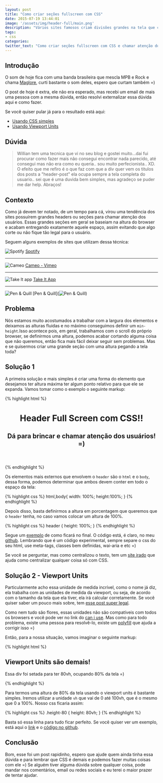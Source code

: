 ```yaml
---
layout: post
title: "Como criar seções fullscreen com CSS"
date: 2015-07-19 13:44:01
image: '/assets/img/header-full/main.png'
description: "Vários sites famosos criam divisões grandes na tela que chamam bastante atenção, vamos aprender a fazer também."
tags:
- css
categories:
twitter_text: "Como criar seções fullscreen com CSS e chamar atenção dos usuários."
---
```


## Introdução 

O som de hoje fica com uma banda brasileira que mescla MPB e Rock e chama [Maglore](https://open.spotify.com/artist/24me6m3bV7l2rnUwaXV0Tj), curti bastante o som deles, espero que curtam também =)

O post de hoje é extra, ele não era esperado, mas recebi um email de mais uma pessoa com a mesma dúvida, então resolvi externalizar essa dúvida aqui e como fazer.

Se você quiser pular já para o resultado está aqui:

* [Usando CSS simples](http://willianjusten.com.br/labs/full-screen-sections/height-100.html)
* [Usando Viewport Units](http://willianjusten.com.br/labs/full-screen-sections/viewport.html)

## Dúvida

> Willian tem uma tecnica que vi no seu blog e gostei muito...dai fui procurar como fazer mais não consegui encontrar nada parecido, até consegui mas não era como eu queria.. sou muito perfecionista.. XD. O efeito que me refiro é o que faz com que a div quer vem os titulos dos posts a "header-post" ela ocupa sempre a tela completa do usuario.. sei que é uma duvida bem simples, mas agradeço se puder me dar help. Abraços!


## Contexto

Como já devem ter notado, de um tempo para cá, virou uma tendência dos sites possuírem grandes headers ou seções para chamar atenção dos usuários. Essas grandes seções em geral se baseiam na altura do browser e acabam entregando exatamente aquele espaço, assim evitando que algo corte ou não fique tão legal para o usuário.

Seguem alguns exemplos de sites que utilizam dessa técnica:

![Spotify](/assets/img/header-full/header-4.png)
[Spotify](https://www.spotify.com/br/)

---

![Cameo](/assets/img/header-full/header-1.png)
[Cameo - Vimeo](https://vimeo.com/cameo)

---

![Take It app](/assets/img/header-full/header-2.png)
[Take It App](http://www.takeitapp.co/en)

---

![Pen & Quill](/assets/img/header-full/header-3.png)
[Pen & Quill](![Pen & Quill]())


## Problema

Nós estamos muito acostumados a trabalhar com a largura dos elementos e deixamos as alturas fluidas e no máximo conseguimos definir um `min-height`.Isso acontece pois, em geral, trabalhamos com o scroll do próprio browser, se definirmos uma altura, podemos acabar cortando alguma coisa que não queremos, então fica mais fácil deixar seguir sem problemas. Mas e se quisermos criar uma grande seção com uma altura pegando a tela toda?


## Solução 1

A primeira solução e mais simples é criar uma forma do elemento que desejamos ter altura máxima ter algum ponto relativo para que ele se expanda. Vamos tomar como o exemplo o seguinte markup:

{% highlight html %}
<html>
    <!-- outras informações -->
    <body>
        <header>
            <div class="container">
                <h1>Header Full Screen com CSS!!</h1>
                <h2>Dá para brincar e chamar atenção dos usuários! =)</h2>
            </div>
        </header>
    </body>
</html>
{% endhighlight %}

Os elementos mais externos que envolvem o `header` são o `html` e o `body`, dessa forma, podemos determinar que ambos devem conter em todo o espaço da tela:

{% highlight css %}
html,body{
    width: 100%;
    height:100%;
}
{% endhighlight %}

Depois disso, basta definirmos a altura em porcentagem que queremos que o `header` tenha, no caso vamos colocar um altura de 100%.

{% highlight css %}
header {
    height: 100%;
}
{% endhighlight %}

Segue um [exemplo](http://willianjusten.com.br/labs/full-screen-sections/height-100.html) de como ficará no final. O código está, é claro, no meu [github](https://github.com/willianjusten/labs/blob/gh-pages/full-screen-sections/height-100.html). Lembrando que é um código experimental, sempre separe o css do seu html, use meta-tags, classes bem definidas, wai-aria e etc =)

Se você se perguntar, mas como centralizou o texto, tem um [site irado](http://howtocenterincss.com/) que ajuda como centralizar qualquer coisa só com CSS.

## Solução 2 - Viewport Units

Particularmente acho essa unidade de medida incrível, como o nome já diz, ela trabalha com as unidades de medida da viewport, ou seja, de acordo com o tamanho da tela que ela tiver, ela irá calcular corretamente. Se você quiser saber um pouco mais sobre, tem [esse post super legal](http://desenvolvimentoparaweb.com/css/unidades-css-rem-vh-vw-vmin-vmax-ex-ch/).

Como nem tudo são flores, essas unidades não são compatíveis com todos os browsers e você pode ver no link do [can i use](http://caniuse.com/#feat=viewport-units). Mas como para todo problema, existe uma pessoa para resolvê-lo, existe um [polyfill](https://github.com/rodneyrehm/viewport-units-buggyfill) que ajuda a corrigir isso =)

Então, para a nossa situação, vamos imaginar o seguinte markup:

{% highlight html %}
 <section class="height-80">
    <div class="content">
        <h1>Viewport Units são demais!</h1>
        <p>Essa div foi setada para ter 80vh, ocupando 80% da tela =)</p>
    </div>
</section>
{% endhighlight %}

Para termos uma altura de 80% da tela usando o viewport units é bastante simples. Iremos utilizar a unidade `vh` que vai de 0 até 100vh, que é o mesmo que 0 a 100%. Nosso css ficaria assim:

{% highlight css %}
.height-80 {
    height: 80vh;
}
{% endhighlight %}

Basta só essa linha para tudo ficar perfeito. Se você quiser ver um exemplo, está aqui o [link](http://willianjusten.com.br/labs/full-screen-sections/viewport.html) e o [código no github](https://github.com/willianjusten/labs/blob/gh-pages/full-screen-sections/viewport.html).

## Conclusão

Bom, esse foi um post rapidinho, espero que ajude quem ainda tinha essa dúvida e para lembrar que CSS é demais e podemos fazer muitas coisas com ele =)
Se alguém tiver alguma dúvida sobre qualquer coisa, pode mandar nos comentários, email ou redes sociais e eu terei o maior prazer de tentar ajudar.













